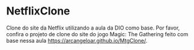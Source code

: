 # NetflixClone
Clone do site da Netflix utilizando a aula da DIO como base. Por favor, confira o projeto de clone do site do jogo Magic: The Gathering feito com base nessa aula https://arcangeloar.github.io/MtgClone/.
